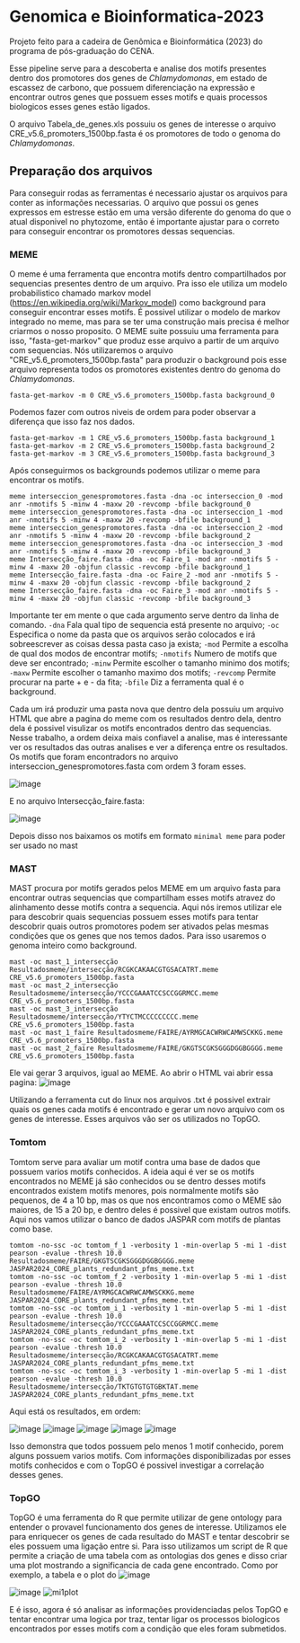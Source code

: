 # Genomica e Bioinformatica-2023
  Projeto feito para a cadeira de Genômica e Bioinformática (2023) do programa de pós-graduação do CENA.

  Esse pipeline serve para a descoberta e analise dos motifs presentes dentro dos promotores dos genes de _Chlamydomonas_, em estado de escassez de carbono, que possuem diferenciação na expressão e encontrar outros genes que possuem esses motifs e quais processos biologicos esses genes estão ligados.

  O arquivo Tabela_de_genes.xls possuiu os genes de interesse o arquivo CRE_v5.6_promoters_1500bp.fasta é os promotores de todo o genoma do _Chlamydomonas_.


## Preparação dos arquivos

  Para conseguir rodas as ferramentas é necessario ajustar os arquivos para conter as informações necessarias. O arquivo que possui os genes expressos em estresse estão em uma versão diferente do genoma do que o atual disponivel no phytozome, então é importante ajustar para o correto para conseguir encontrar os promotores dessas sequencias. 

### MEME

  O meme é uma ferramenta que encontra motifs dentro compartilhados por sequencias presentes dentro de um arquivo. Pra isso ele utiliza um modelo probabilistico chamado markov model (https://en.wikipedia.org/wiki/Markov_model) como background para conseguir encontrar esses motifs. É possivel utilizar o modelo de markov integrado no meme, mas para se ter uma construção mais precisa é melhor criarmos o nosso proposito. O MEME suite possuiu uma ferramenta para isso, "fasta-get-markov" que produz esse arquivo a partir de um arquivo com sequencias. Nós utilizaremos o arquivo "CRE_v5.6_promoters_1500bp.fasta" para produzir o background pois esse arquivo representa todos os promotores existentes dentro do genoma do _Chlamydomonas_.

```
fasta-get-markov -m 0 CRE_v5.6_promoters_1500bp.fasta background_0
```

  Podemos fazer com outros niveis de ordem para poder observar a diferença que isso faz nos dados.

```
fasta-get-markov -m 1 CRE_v5.6_promoters_1500bp.fasta background_1
fasta-get-markov -m 2 CRE_v5.6_promoters_1500bp.fasta background_2
fasta-get-markov -m 3 CRE_v5.6_promoters_1500bp.fasta background_3
```

  Após conseguirmos os backgrounds podemos utilizar o meme para encontrar os motifs. 
```
meme interseccion_genespromotores.fasta -dna -oc interseccion_0 -mod anr -nmotifs 5 -minw 4 -maxw 20 -revcomp -bfile background_0
meme interseccion_genespromotores.fasta -dna -oc interseccion_1 -mod anr -nmotifs 5 -minw 4 -maxw 20 -revcomp -bfile background_1
meme interseccion_genespromotores.fasta -dna -oc interseccion_2 -mod anr -nmotifs 5 -minw 4 -maxw 20 -revcomp -bfile background_2
meme interseccion_genespromotores.fasta -dna -oc interseccion_3 -mod anr -nmotifs 5 -minw 4 -maxw 20 -revcomp -bfile background_3
meme Intersecção_faire.fasta -dna -oc Faire_1 -mod anr -nmotifs 5 -minw 4 -maxw 20 -objfun classic -revcomp -bfile background_1
meme Intersecção_faire.fasta -dna -oc Faire_2 -mod anr -nmotifs 5 -minw 4 -maxw 20 -objfun classic -revcomp -bfile background_2
meme Intersecção_faire.fasta -dna -oc Faire_3 -mod anr -nmotifs 5 -minw 4 -maxw 20 -objfun classic -revcomp -bfile background_3
```

Importante ter em mente o que cada argumento serve dentro da linha de comando. 
`-dna` Fala qual tipo de sequencia está presente no arquivo;
`-oc` Especifica o nome da pasta que os arquivos serão colocados e irá sobreescrever as coisas dessa pasta caso ja exista;
`-mod` Permite a escolha de qual dos modos de encontrar motifs;
`-nmotifs` Numero de motifs que deve ser encontrado;
`-minw` Permite escolher o tamanho minimo dos motifs;
`-maxw` Permite escolher o tamanho maximo dos motifs;
`-revcomp` Permite procurar na parte + e - da fita;
`-bfile` Diz a ferramenta qual é o background.

  Cada um irá produzir uma pasta nova que dentro dela possuiu um arquivo HTML que abre a pagina do meme com os resultados dentro dela, dentro dela é possivel visulizar os motifs encontrados dentro das sequencias. Nesse trabalho, a ordem deixa mais confiavel a analise, mas é interessante ver os resultados das outras analises e ver a diferença entre os resultados. 
Os motifs que foram encontradors no arquivo interseccion_genespromotores.fasta com ordem 3 foram esses.

![image](https://github.com/syresbr/Genomica-e-Bioinformatica-2023-/assets/46944679/ba75035f-f65d-4ce2-afd8-54ad931a16ea)

  E no arquivo Intersecção_faire.fasta:

![image](https://github.com/syresbr/Genomica-e-Bioinformatica-2023-/assets/46944679/c939fa71-a181-4a67-a1e9-02232b0993cf)


  Depois disso nos baixamos os motifs em formato `minimal meme` para poder ser usado no mast


### MAST

  MAST procura por motifs gerados pelos MEME em um arquivo fasta para encontrar outras sequencias que compartilham esses motifs atravez do alinhamento desse motifs contra a sequencia. Aqui nós iremos utilizar ele para descobrir quais sequencias possuem esses motifs para tentar descobrir quais outros promotores podem ser ativados pelas mesmas condições que os genes que nos temos dados. Para isso usaremos o genoma inteiro como background.
```
mast -oc mast_1_intersecção Resultadosmeme/intersecção/RCGKCAKAACGTGSACATRT.meme CRE_v5.6_promoters_1500bp.fasta
mast -oc mast_2_intersecção Resultadosmeme/intersecção/YCCCGAAATCCSCCGGRMCC.meme CRE_v5.6_promoters_1500bp.fasta
mast -oc mast_3_intersecção Resultadosmeme/intersecção/YTYCTMCCCCCCCCC.meme CRE_v5.6_promoters_1500bp.fasta
mast -oc mast_1_faire Resultadosmeme/FAIRE/AYRMGCACWRWCAMWSCKKG.meme CRE_v5.6_promoters_1500bp.fasta 
mast -oc mast_2_faire Resultadosmeme/FAIRE/GKGTSCGKSGGGDGGBGGGG.meme CRE_v5.6_promoters_1500bp.fasta
```

Ele vai gerar 3 arquivos, igual ao MEME. Ao abrir o HTML vai abrir essa pagina:
![image](https://github.com/syresbr/Genomica-e-Bioinformatica-2023-/assets/46944679/1e33b71b-132d-4679-9d9a-bef90b475518)

Utilizando a ferramenta cut do linux nos arquivos .txt é possivel extrair quais os genes cada motifs é encontrado e gerar um novo arquivo com os genes de interesse. Esses arquivos vão ser os utilizados no TopGO.

### Tomtom

  Tomtom serve para avaliar um motif contra uma base de dados que possuem varios motifs conhecidos. A ideia aqui é ver se os motifs encontrados no MEME já são conhecidos ou se dentro desses motifs encontrados existem motifs menores, pois normalmente motifs são pequenos, de 4 a 10 bp, mas os que nos encontramos como o MEME são maiores, de 15 a 20 bp, e dentro deles é possivel que existam outros motifs. Aqui nos vamos utilizar o banco de dados JASPAR com motifs de plantas como base.

```
tomtom -no-ssc -oc tomtom_f_1 -verbosity 1 -min-overlap 5 -mi 1 -dist pearson -evalue -thresh 10.0 Resultadosmeme/FAIRE/GKGTSCGKSGGGDGGBGGGG.meme JASPAR2024_CORE_plants_redundant_pfms_meme.txt
tomtom -no-ssc -oc tomtom_f_2 -verbosity 1 -min-overlap 5 -mi 1 -dist pearson -evalue -thresh 10.0 Resultadosmeme/FAIRE/AYRMGCACWRWCAMWSCKKG.meme JASPAR2024_CORE_plants_redundant_pfms_meme.txt
tomtom -no-ssc -oc tomtom_i_1 -verbosity 1 -min-overlap 5 -mi 1 -dist pearson -evalue -thresh 10.0 Resultadosmeme/intersecção/YCCCGAAATCCSCCGGRMCC.meme JASPAR2024_CORE_plants_redundant_pfms_meme.txt 
tomtom -no-ssc -oc tomtom_i_2 -verbosity 1 -min-overlap 5 -mi 1 -dist pearson -evalue -thresh 10.0 Resultadosmeme/intersecção/RCGKCAKAACGTGSACATRT.meme JASPAR2024_CORE_plants_redundant_pfms_meme.txt 
tomtom -no-ssc -oc tomtom_i_3 -verbosity 1 -min-overlap 5 -mi 1 -dist pearson -evalue -thresh 10.0 Resultadosmeme/intersecção/TKTGTGTGTGBKTAT.meme JASPAR2024_CORE_plants_redundant_pfms_meme.txt 
```

Aqui está os resultados, em ordem:

![image](https://github.com/syresbr/Genomica-e-Bioinformatica-2023-/assets/46944679/69bcd06c-0879-4ff0-bbea-aacd17285872)
![image](https://github.com/syresbr/Genomica-e-Bioinformatica-2023-/assets/46944679/9cec20f7-6924-43e1-b3ff-ad0f714ac13c)
![image](https://github.com/syresbr/Genomica-e-Bioinformatica-2023-/assets/46944679/790cefa1-d968-42be-a76b-d0bf052dfa6d)
![image](https://github.com/syresbr/Genomica-e-Bioinformatica-2023-/assets/46944679/2fd7a404-55ba-42d8-b46f-793724cf4e75)
![image](https://github.com/syresbr/Genomica-e-Bioinformatica-2023-/assets/46944679/867eabdd-d912-4966-b28c-30e70d90c855)

Isso demonstra que todos possuem pelo menos 1 motif conhecido, porem alguns possuem varios motifs. Com informações disponibilizadas por esses motifs conhecidos e com o TopGO é possivel investigar a correlação desses genes.

### TopGO

  TopGO é uma ferramenta do R que permite utilizar de gene ontology para entender o provavel funcionamento dos genes de interesse. Utilizamos ele para enriquecer os genes de cada resultado do MAST e tentar descobrir se eles possuem uma ligação entre si. Para isso utilizamos um script de R que permite a criação de uma tabela com as ontologias dos genes e disso criar uma plot mostrando a significancia de cada gene encontrado.
  Como por exemplo, a tabela e o plot do ![image](https://github.com/syresbr/Genomica-e-Bioinformatica-2023-/assets/46944679/44560b32-8b3c-4ff1-a8a4-027d9c2cf189)

  ![image](https://github.com/syresbr/Genomica-e-Bioinformatica-2023-/assets/46944679/95a29f70-04a8-487b-be97-f53eb995f8b1)
![mi1plot](https://github.com/syresbr/Genomica-e-Bioinformatica-2023-/assets/46944679/7260a61f-5d97-4649-80c2-f0041610772a)

E é isso, agora é só analisar as informações providenciadas pelos TopGO e tentar encontrar uma logica por traz, tentar ligar os processos biologicos encontrados por esses motifs com a condição que eles foram submetidos.
